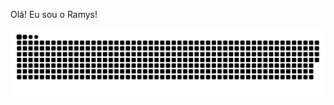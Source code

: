 
 Olá!
 Eu sou o Ramys!

 ![Snake animation](https://github.com/Sutil/Sutil/blob/output/github-snake-dark.svg)
